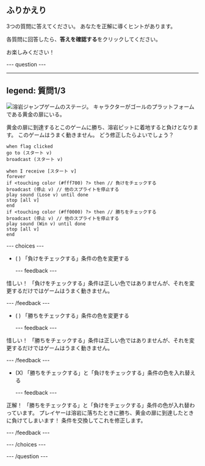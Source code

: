 ## ふりかえり

3つの質問に答えてください。 あなたを正解に導くヒントがあります。

各質問に回答したら、**答えを確認する**をクリックしてください。

お楽しみください！

--- question ---

---
legend: 質問1/3
---

![溶岩ジャンプゲームのステージ。 キャラクターがゴールのプラットフォームである黄金の扉にいる。](images/quiz-lava-stage.png)

黄金の扉に到達するとこのゲームに勝ち、溶岩ピットに着地すると負けとなります。 このゲームはうまく動きません。 どう修正したらよいでしょう？

```blocks3
when flag clicked
go to (スタート v)
broadcast (スタート v)
```

```blocks3
when I receive [スタート v]
forever
if <touching color (#fff700) ?> then // 負けをチェックする
broadcast (停止 v) // 他のスプライトを停止する
play sound (Lose v) until done
stop [all v]
end
if <touching color (#ff0000) ?> then // 勝ちをチェックする
broadcast (停止 v) // 他のスプライトを停止する
play sound (Win v) until done
stop [all v]
end
```


--- choices ---

- ( ) 「負けをチェックする」条件の色を変更する

  --- feedback ---

惜しい！ 「負けをチェックする」条件は正しい色ではありませんが、それを変更するだけではゲームはうまく動きません。

  --- /feedback ---

- ( ) 「勝ちをチェックする」条件の色を変更する

  --- feedback ---

惜しい！ 「勝ちをチェックする」条件は正しい色ではありませんが、それを変更するだけではゲームはうまく動きません。

  --- /feedback ---

- (X) 「勝ちをチェックする」と「負けをチェックする」条件の色を入れ替える

  --- feedback ---

正解！ 「勝ちをチェックする」と「負けをチェックする」条件の色が入れ替わっています。 プレイヤーは溶岩に落ちたときに勝ち、黄金の扉に到達したときに負けてしまいます！ 条件を交換してこれを修正します。

  --- /feedback ---

--- /choices ---

--- /question ---
